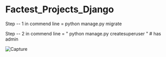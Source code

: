 # Factest_Projects_Django


Step -- 1
   in commend line = python manage.py migrate
   
Step -- 2
    in commend line = " python manage.py createsuperuser " # has admin
    
    
![Capture](https://user-images.githubusercontent.com/49358099/144981098-badd185f-0a19-42df-8aae-abc175aca8bb.PNG)
